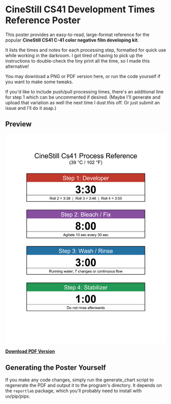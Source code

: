 # CineStill CS41 Development Times Reference Poster

This poster provides an easy-to-read, large-format reference for the popular **CineStill CS41 C-41 color negative film developing kit**. 

It lists the times and notes for each processing step, formatted for quick use while working in the darkroom. I got tired of having to pick up the instructions to double-check the tiny print all the time, so I made this alternative!

You may download a PNG or PDF version here, or run the code yourself if you want to make some tweaks.

If you'd like to include push/pull processing times, there's an additional line for step 1 which can be uncommented if desired. (Maybe I'll generate and upload that variation as well the next time I dust this off. Or just submit an issue and I'll do it asap.)

## Preview

![CineStill CS41 Processing Times Chart](CineStill_CS41_Processing_Times_Chart.png)

**[Download PDF Version](CineStill_CS41_Processing_Times_Chart.pdf)**

## Generating the Poster Yourself

If you make any code changes, simply run the generate_chart script to regenerate the PDF and output it to the program's directory. It depends on the `reportlab` package, which you'll probably need to install with uv/pip/pipx.